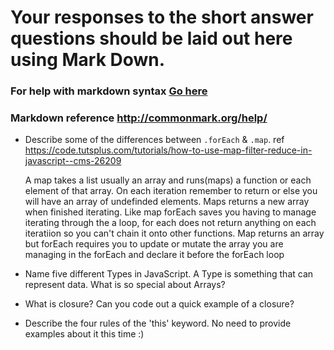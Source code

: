 # Your responses to the short answer questions should be laid out here using Mark Down.
### For help with markdown syntax [Go here](https://github.com/adam-p/markdown-here/wiki/Markdown-Cheatsheet)
### Markdown reference http://commonmark.org/help/

* Describe some of the differences between `.forEach` & `.map`.
   ref https://code.tutsplus.com/tutorials/how-to-use-map-filter-reduce-in-javascript--cms-26209

   A map takes a list usually an array and runs(maps) a function or each element of that array. On each
   iteration remember to return or else you will have an array of undefinded elements. Maps returns a new array
   when finished iterating.
   Like map forEach saves you having to manage iterating through the a loop, for each does not return anything on each iteratiion so you can't chain it onto other functions. Map returns an array but forEach requires you to update or mutate the array you are managing in the forEach and declare it before the forEach loop

* Name five different Types in JavaScript. A Type is something that can represent data. What is so special about Arrays?
  
* What is closure? Can you code out a quick example of a closure?
* Describe the four rules of the 'this' keyword. No need to provide examples about it this time :)
